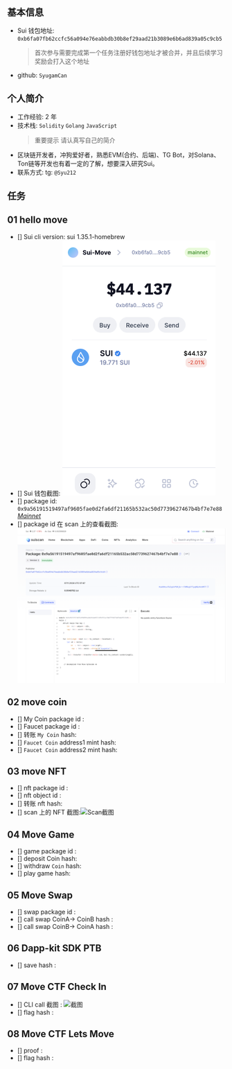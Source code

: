 ## 基本信息

- Sui 钱包地址: `0xb6fa07fb62ccfc56a094e76eabbdb30b8ef29aad21b3089e6b6ad839a05c9cb5`
  > 首次参与需要完成第一个任务注册好钱包地址才被合并，并且后续学习奖励会打入这个地址
- github: `SyugamCan`

## 个人简介

- 工作经验: 2 年
- 技术栈: `Solidity` `Golang` `JavaScript`
  > 重要提示 请认真写自己的简介
- 区块链开发者，冲狗爱好者，熟悉EVM(合约、后端)、TG Bot，对Solana、Ton链等开发也有着一定的了解，想要深入研究Sui。
- 联系方式: tg: `@Syu212`

## 任务

## 01 hello move
- [] Sui cli version: sui 1.35.1-homebrew
- [] Sui 钱包截图: ![Sui钱包截图](./images/wallet.png)
- [] package id: `0x9a56191519497af9605fae0d2fa6df21165b532ac50d7739627467b4bf7e7e88` [*Mainnet*](https://suiscan.xyz/mainnet/object/0x9a56191519497af9605fae0d2fa6df21165b532ac50d7739627467b4bf7e7e88/contracts)
- [] package id 在 scan 上的查看截图:![Scan截图](./images/hello_move.png)

## 02 move coin

- [] My Coin package id :
- [] Faucet package id :
- [] 转账 `My Coin` hash:
- [] `Faucet Coin` address1 mint hash:
- [] `Faucet Coin` address2 mint hash:

## 03 move NFT

- [] nft package id :
- [] nft object id :
- [] 转账 nft hash:
- [] scan 上的 NFT 截图:![Scan截图](./images/你的图片地址)

## 04 Move Game

- [] game package id :
- [] deposit Coin hash:
- [] withdraw `Coin` hash:
- [] play game hash:

## 05 Move Swap

- [] swap package id :
- [] call swap CoinA-> CoinB hash :
- [] call swap CoinB-> CoinA hash :

## 06 Dapp-kit SDK PTB

- [] save hash :

## 07 Move CTF Check In

- [] CLI call 截图 : ![截图](./images/你的图片地址)
- [] flag hash :

## 08 Move CTF Lets Move

- [] proof :
- [] flag hash :